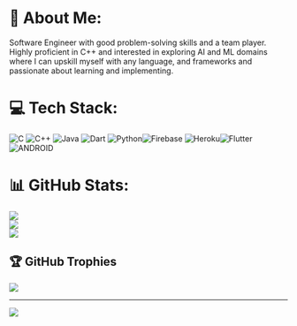 # 💫 About Me:
Software Engineer with good problem-solving skills and a team player. Highly proficient in C++ and interested in exploring AI and ML domains where I can upskill myself with any language, and frameworks and passionate about learning and implementing.


# 💻 Tech Stack:
![C](https://img.shields.io/badge/c-%2300599C.svg?style=for-the-badge&logo=c&logoColor=white) ![C++](https://img.shields.io/badge/c++-%2300599C.svg?style=for-the-badge&logo=c%2B%2B&logoColor=white) ![Java](https://img.shields.io/badge/java-%23ED8B00.svg?style=for-the-badge&logo=java&logoColor=white) ![Dart](https://img.shields.io/badge/dart-%230175C2.svg?style=for-the-badge&logo=dart&logoColor=white) ![Python](https://img.shields.io/badge/python-3670A0?style=for-the-badge&logo=python&logoColor=ffdd54)![Firebase](https://img.shields.io/badge/firebase-%23039BE5.svg?style=for-the-badge&logo=firebase) ![Heroku](https://img.shields.io/badge/heroku-%23430098.svg?style=for-the-badge&logo=heroku&logoColor=white)![Flutter](https://img.shields.io/badge/Flutter-%2302569B.svg?style=for-the-badge&logo=Flutter&logoColor=white) ![ANDROID](https://img.shields.io/badge/android-%2320232a.svg?style=for-the-badge&logo=android&logoColor=%a4c639)
# 📊 GitHub Stats:
![](https://github-readme-stats.vercel.app/api?username=pranavOfficial-16&theme=default&hide_border=false&include_all_commits=false&count_private=false)<br/>
![](https://github-readme-streak-stats.herokuapp.com/?user=pranavOfficial-16&theme=default&hide_border=false)<br/>
![](https://github-readme-stats.vercel.app/api/top-langs/?username=pranavOfficial-16&theme=default&hide_border=false&include_all_commits=false&count_private=false&layout=compact)

## 🏆 GitHub Trophies
![](https://github-profile-trophy.vercel.app/?username=pranavOfficial-16&theme=dracula&no-frame=true&no-bg=true&margin-w=4)

---
[![](https://visitcount.itsvg.in/api?id=pranavOfficial-16&icon=4&color=2)](https://visitcount.itsvg.in)

<!-- Proudly created with GPRM ( https://gprm.itsvg.in ) -->

